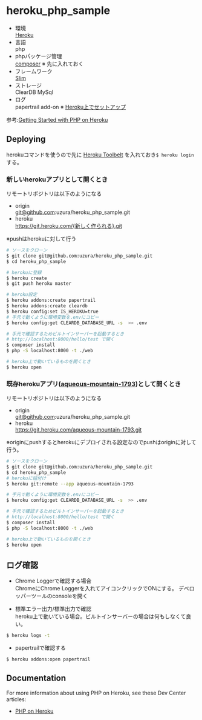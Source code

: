 # heroku_php_sample

* 環境  
[Heroku](http://heroku.com/home)
* 言語  
php
* phpパッケージ管理  
[composer](http://getcomposer.org/) ※ 先に入れておく
* フレームワーク  
 [Slim](http://docs.slimframework.com/)
* ストレージ  
ClearDB MySql
* ログ  
papertrail add-on ※ [Heroku上でセットアップ](https://devcenter.heroku.com/articles/getting-started-with-php#provision-add-ons)

参考:[Getting Started with PHP on Heroku](https://devcenter.heroku.com/articles/getting-started-with-php) 

## Deploying

herokuコマンドを使うので先に [Heroku Toolbelt](https://toolbelt.heroku.com/) を入れておき`$ heroku login`する。

### 新しいherokuアプリとして開くとき

リモートリポジトリは以下のようになる
* origin  
git@github.com:uzura/heroku_php_sample.git
* heroku  
https://git.heroku.com/{新しく作られる}.git

※pushはherokuに対して行う

```sh
# ソースをクローン
$ git clone git@github.com:uzura/heroku_php_sample.git
$ cd heroku_php_sample

# herokuに登録
$ heroku create
$ git push heroku master

# heroku設定
$ heroku addons:create papertrail
$ heroku addons:create cleardb
$ heroku config:set IS_HEROKU=true
# 手元で動くように環境変数を.envにコピー
$ heroku config:get CLEARDB_DATABASE_URL -s  >> .env

# 手元で確認するためビルトインサーバーを起動するとき
# http://localhost:8000/hello/test で開く
$ composer install
$ php -S localhost:8000 -t ./web

# heroku上で動いているものを開くとき
$ heroku open
```

### 既存herokuアプリ([aqueous-mountain-1793](https://dashboard.heroku.com/apps/aqueous-mountain-1793))として開くとき

リモートリポジトリは以下のようになる
* origin  
git@github.com:uzura/heroku_php_sample.git
* heroku  
https://git.heroku.com/aqueous-mountain-1793.git

※originにpushするとherokuにデプロイされる設定なのでpushはoriginに対して行う。

```sh
# ソースをクローン
$ git clone git@github.com:uzura/heroku_php_sample.git
$ cd heroku_php_sample
# herokuに紐付け
$ heroku git:remote --app aqueous-mountain-1793

# 手元で動くように環境変数を.envにコピー
$ heroku config:get CLEARDB_DATABASE_URL -s  >> .env

# 手元で確認するためビルトインサーバーを起動するとき
# http://localhost:8000/hello/test で開く
$ composer install
$ php -S localhost:8000 -t ./web

# heroku上で動いているものを開くとき
$ heroku open
```

## ログ確認
* Chrome Loggerで確認する場合  
ChromeにChrome Loggerを入れてアイコンクリックでONにする。
デベロッパーツールのconsoleを開く

* 標準エラー出力/標準出力で確認  
heroku上で動いている場合。ビルトインサーバーの場合は何もしなくて良い。
```sh
$ heroku logs -t
```

* papertrailで確認する  
```sh
$ heroku addons:open papertrail
```

## Documentation

For more information about using PHP on Heroku, see these Dev Center articles:

- [PHP on Heroku](https://devcenter.heroku.com/categories/php)
